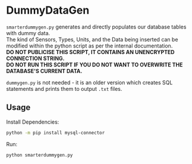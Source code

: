 # DummyDataGen

`smarterdummygen.py` generates and directly populates our database tables with dummy data.  
The kind of Sensors, Types, Units, and the Data being inserted can be modified within the python script as per the internal documentation.  
**DO NOT PUBLICISE THIS SCRIPT, IT CONTAINS AN UNENCRYPTED CONNECTION STRING.**  
**DO NOT RUN THIS SCRIPT IF YOU DO NOT WANT TO OVERWRITE THE DATABASE'S CURRENT DATA.**  

`dummygen.py` is not needed - it is an older version which creates SQL statements and prints them to output `.txt` files.

## Usage

Install Dependencies:
```bash
python -m pip install mysql-connector
```

Run:
```bash
python smarterdummygen.py
```



